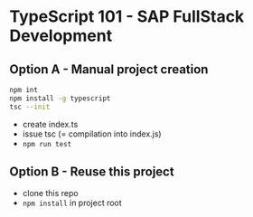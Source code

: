 # TypeScript 101 - SAP FullStack Development

## Option A - Manual project creation
```sh
npm int
npm install -g typescript
tsc --init
```

- create index.ts
- issue tsc (= compilation into index.js)
- `npm run test`

## Option B - Reuse this project
- clone this repo
- `npm install` in project root